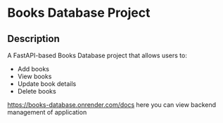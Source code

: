 # Books Database Project

## Description
A FastAPI-based Books Database project that allows users to:
- Add books
- View books
- Update book details
- Delete books

https://books-database.onrender.com/docs here you can view backend management of application


